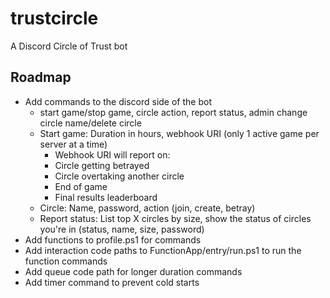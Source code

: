 # trustcircle
A Discord Circle of Trust bot

## Roadmap

* Add commands to the discord side of the bot
  * start game/stop game, circle action, report status, admin change circle name/delete circle
  * Start game: Duration in hours, webhook URI (only 1 active game per server at a time)
    * Webhook URI will report on:
    * Circle getting betrayed
    * Circle overtaking another circle
    * End of game
    * Final results leaderboard
  * Circle: Name, password, action (join, create, betray)
  * Report status: List top X circles by size, show the status of circles you're in (status, name, size, password)
* Add functions to profile.ps1 for commands
* Add interaction code paths to FunctionApp/entry/run.ps1 to run the function commands
* Add queue code path for longer duration commands
* Add timer command to prevent cold starts
